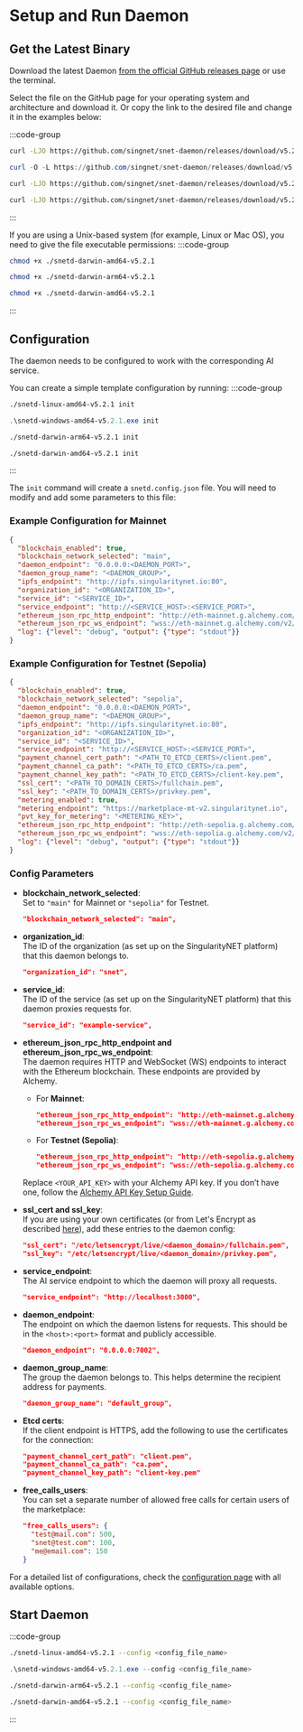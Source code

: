 # Setup and Run Daemon

## Get the Latest Binary

Download the latest Daemon [from the official GitHub releases page](https://github.com/singnet/snet-daemon/releases/latest) or use the terminal.

Select the file on the GitHub page for your operating system and architecture and download it. Or copy the link to the desired file and change it in the examples below:

:::code-group

```sh [Linux]
curl -LJO https://github.com/singnet/snet-daemon/releases/download/v5.2.1/snetd-linux-amd64-v5.2.1
```

```powershell [Windows Powershell/Cmd]
curl -O -L https://github.com/singnet/snet-daemon/releases/download/v5.2.1/snetd-windows-amd64-v5.2.1.exe
```

```sh [MacOS ARM]
curl -LJO https://github.com/singnet/snet-daemon/releases/download/v5.2.1/snetd-darwin-arm64-v5.2.1
```

```sh [MacOS Intel]
curl -LJO https://github.com/singnet/snet-daemon/releases/download/v5.2.1/snetd-darwin-amd64-v5.2.1
```

:::

If you are using a Unix-based system (for example, Linux or Mac OS), you need to give the file executable permissions:
:::code-group

```sh [Linux]
chmod +x ./snetd-darwin-amd64-v5.2.1
```

```sh [MacOS ARM]
chmod +x ./snetd-darwin-arm64-v5.2.1
```

```sh [MacOS Intel]
chmod +x ./snetd-darwin-amd64-v5.2.1
```

:::

## Configuration 

The daemon needs to be configured to work with the corresponding AI service.

You can create a simple template configuration by running:
:::code-group

```sh [Linux]
./snetd-linux-amd64-v5.2.1 init
```

```powershell [Windows Powershell/Cmd]
.\snetd-windows-amd64-v5.2.1.exe init
```

```sh [MacOS ARM]
./snetd-darwin-arm64-v5.2.1 init
```

```sh [MacOS Intel]
./snetd-darwin-amd64-v5.2.1 init
```

:::

The `init` command will create a `snetd.config.json` file. You will need to modify and add some parameters to this file:

### Example Configuration for Mainnet
```json
{
  "blockchain_enabled": true,
  "blockchain_network_selected": "main",
  "daemon_endpoint": "0.0.0.0:<DAEMON_PORT>",
  "daemon_group_name": "<DAEMON_GROUP>",
  "ipfs_endpoint": "http://ipfs.singularitynet.io:80",
  "organization_id": "<ORGANIZATION_ID>",
  "service_id": "<SERVICE_ID>",
  "service_endpoint": "http://<SERVICE_HOST>:<SERVICE_PORT>",
  "ethereum_json_rpc_http_endpoint": "http://eth-mainnet.g.alchemy.com/v2/<YOUR_API_KEY>",
  "ethereum_json_rpc_ws_endpoint": "wss://eth-mainnet.g.alchemy.com/v2/<YOUR_API_KEY>",
  "log": {"level": "debug", "output": {"type": "stdout"}}
}
```

### Example Configuration for Testnet (Sepolia)
```json
{
  "blockchain_enabled": true,
  "blockchain_network_selected": "sepolia",
  "daemon_endpoint": "0.0.0.0:<DAEMON_PORT>",
  "daemon_group_name": "<DAEMON_GROUP>",
  "ipfs_endpoint": "http://ipfs.singularitynet.io:80",
  "organization_id": "<ORGANIZATION_ID>",
  "service_id": "<SERVICE_ID>",
  "service_endpoint": "http://<SERVICE_HOST>:<SERVICE_PORT>",
  "payment_channel_cert_path": "<PATH_TO_ETCD_CERTS>/client.pem",
  "payment_channel_ca_path": "<PATH_TO_ETCD_CERTS>/ca.pem",
  "payment_channel_key_path": "<PATH_TO_ETCD_CERTS>/client-key.pem",
  "ssl_cert": "<PATH_TO_DOMAIN_CERTS>/fullchain.pem",
  "ssl_key": "<PATH_TO_DOMAIN_CERTS>/privkey.pem",
  "metering_enabled": true,
  "metering_endpoint": "https://marketplace-mt-v2.singularitynet.io",
  "pvt_key_for_metering": "<METERING_KEY>",
  "ethereum_json_rpc_http_endpoint": "http://eth-sepolia.g.alchemy.com/v2/<YOUR_API_KEY>",
  "ethereum_json_rpc_ws_endpoint": "wss://eth-sepolia.g.alchemy.com/v2/<YOUR_API_KEY>",
  "log": {"level": "debug", "output": {"type": "stdout"}}
}
```

### Config Parameters

- **blockchain_network_selected**:  
  Set to `"main"` for Mainnet or `"sepolia"` for Testnet.
  ```json
  "blockchain_network_selected": "main",
  ```

- **organization_id**:  
  The ID of the organization (as set up on the SingularityNET platform) that this daemon belongs to.
  ```json
  "organization_id": "snet",
  ```

- **service_id**:  
  The ID of the service (as set up on the SingularityNET platform) that this daemon proxies requests for.
  ```json
  "service_id": "example-service",
  ```

- **ethereum_json_rpc_http_endpoint and ethereum_json_rpc_ws_endpoint**:  
  The daemon requires HTTP and WebSocket (WS) endpoints to interact with the Ethereum blockchain. These endpoints are provided by Alchemy.  
  - For **Mainnet**:  
    ```json
    "ethereum_json_rpc_http_endpoint": "http://eth-mainnet.g.alchemy.com/v2/<YOUR_API_KEY>",
    "ethereum_json_rpc_ws_endpoint": "wss://eth-mainnet.g.alchemy.com/v2/<YOUR_API_KEY>"
    ```  
  - For **Testnet (Sepolia)**:  
    ```json
    "ethereum_json_rpc_http_endpoint": "http://eth-sepolia.g.alchemy.com/v2/<YOUR_API_KEY>",
    "ethereum_json_rpc_ws_endpoint": "wss://eth-sepolia.g.alchemy.com/v2/<YOUR_API_KEY>"
    ```  
  Replace `<YOUR_API_KEY>` with your Alchemy API key. If you don’t have one, follow the [Alchemy API Key Setup Guide](/docs/products/DecentralizedAIPlatform/Daemon/alchemy-api/).


- **ssl_cert and ssl_key**:  
  If you are using your own certificates (or from Let's Encrypt as described [here](/docs/products/DecentralizedAIPlatform/Daemon/daemon-ssl-setup/)), add these entries to the daemon config:
  ```json
  "ssl_cert": "/etc/letsencrypt/live/<daemon_domain>/fullchain.pem",
  "ssl_key": "/etc/letsencrypt/live/<daemon_domain>/privkey.pem",
  ```

- **service_endpoint**:  
  The AI service endpoint to which the daemon will proxy all requests.
  ```json
  "service_endpoint": "http://localhost:3000",
  ```

- **daemon_endpoint**:  
  The endpoint on which the daemon listens for requests. This should be in the `<host>:<port>` format and publicly accessible.
  ```json
  "daemon_endpoint": "0.0.0.0:7002",
  ```

- **daemon_group_name**:  
  The group the daemon belongs to. This helps determine the recipient address for payments.
  ```json
  "daemon_group_name": "default_group",
  ```

- **Etcd certs**:  
  If the client endpoint is HTTPS, add the following to use the certificates for the connection:
  ```json
  "payment_channel_cert_path": "client.pem",
  "payment_channel_ca_path": "ca.pem",
  "payment_channel_key_path": "client-key.pem"
  ```

- **free_calls_users**:  
  You can set a separate number of allowed free calls for certain users of the marketplace:
  ```json
  "free_calls_users": {
    "test@mail.com": 500,
    "snet@test.com": 100,
    "me@email.com": 150
  }
  ```

For a detailed list of configurations, check the [configuration page](https://github.com/singnet/snet-daemon#configuration) with all available options.

## Start Daemon

:::code-group

```sh [Linux]
./snetd-linux-amd64-v5.2.1 --config <config_file_name>
```

```powershell [Windows Powershell/Cmd]
.\snetd-windows-amd64-v5.2.1.exe --config <config_file_name>
```

```sh [MacOS ARM]
./snetd-darwin-arm64-v5.2.1 --config <config_file_name>
```

```sh [MacOS Intel]
./snetd-darwin-amd64-v5.2.1 --config <config_file_name>
```

:::
